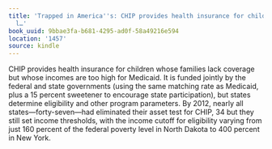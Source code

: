 ```yaml
---
title: 'Trapped in America''s: CHIP provides health insurance for children whose families
  l…'
book_uuid: 9bbae3fa-b681-4295-ad0f-58a49216e594
location: '1457'
source: kindle
---
```


CHIP provides health insurance for children whose families lack coverage but whose incomes are too high for Medicaid. It is funded jointly by the federal and state governments (using the same matching rate as Medicaid, plus a 15 percent sweetener to encourage state participation), but states determine eligibility and other program parameters. By 2012, nearly all states—forty-seven—had eliminated their asset test for CHIP, 34 but they still set income thresholds, with the income cutoff for eligibility varying from just 160 percent of the federal poverty level in North Dakota to 400 percent in New York.